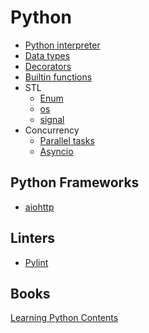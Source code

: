 # Python

- [Python interpreter](interpreter.md)
- [Data types](data_types/index.md)
- [Decorators](decorators.md)
- [Builtin functions](builtin_functions/index.md)
- STL
  - [Enum](stl/enum.md)
  - [os](stl/os.md)
  - [signal](stl/signal.md)
- Concurrency
  - [Parallel tasks](concurrency/parallel_tasks.md)
  - [Asyncio](concurrency/asyncio/index.md)

## Python Frameworks

- [aiohttp](aiohttp/index.md)

## Linters

- [Pylint](pylint/index.md)

## Books

[Learning Python Contents](learning_python_contents.md)
